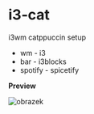 # i3-cat
i3wm catppuccin setup
* wm - i3
* bar - i3blocks
* spotify - spicetify 

**Preview**

![obrazek](https://user-images.githubusercontent.com/126676125/235241915-0e67b406-dfc5-4e5f-af87-2f63815c374b.png)
